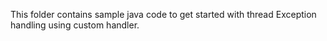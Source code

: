 This folder contains sample java code to get started with thread Exception handling using custom handler.